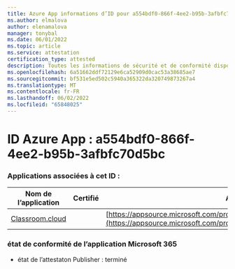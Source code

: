 ```yaml
---
title: Azure App informations d’ID pour a554bdf0-866f-4ee2-b95b-3afbfc70d5bc
ms.author: elmalova
author: elenamalova
manager: tonybal
ms.date: 06/01/2022
ms.topic: article
ms.service: attestation
certification_type: attested
description: Toutes les informations de sécurité et de conformité disponibles pour a554bdf0-866f-4ee2-b95b-3afbfc70d5bc.
ms.openlocfilehash: 6a51662ddf72129e6ca52909d0cac53a38685ae7
ms.sourcegitcommit: bf531e5ed502c5940a365322da320749873267a4
ms.translationtype: MT
ms.contentlocale: fr-FR
ms.lasthandoff: 06/02/2022
ms.locfileid: "65848025"
---
```

# <a name="azure-app-id-a554bdf0-866f-4ee2-b95b-3afbfc70d5bc"></a>ID Azure App : a554bdf0-866f-4ee2-b95b-3afbfc70d5bc


### <a name="apps-associated-with-this-id"></a>Applications associées à cet ID :
| **Nom de l’application** | **Certifié** | **Afficher dans AppSource** |
|--------------|---------------|-----------------------|
| [Classroom.cloud](../forward/netsupportltd1595255396224.classroom_cloud.md) |  | [https://appsource.microsoft.com/product/office/netsupportltd1595255396224.classroom_cloud](https://appsource.microsoft.com/product/office/netsupportltd1595255396224.classroom_cloud) |

### <a name="microsoft-365-app-compliance-status"></a>état de conformité de l’application Microsoft 365
- état de l’attestaton Publisher : terminé
